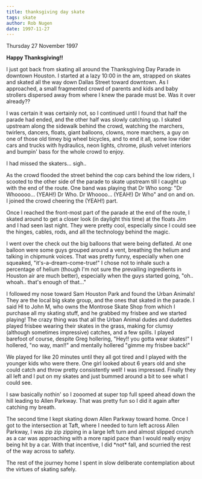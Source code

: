 ```yaml
---
title: thanksgiving day skate
tags: skate
author: Rob Nugen
date: 1997-11-27
---
```


<p class=date>Thursday 27 November 1997</p>

<p><b>Happy Thanksgiving!!</b></p>

<p>I just got back from skating all around the Thanksgiving Day Parade
in downtown Houston.  I started at a lazy 10:00 in the am, strapped on
skates and skated all the way down Dallas Street toward downtown.  As
I approached, a small fragmented crowd of parents and kids and baby
strollers dispersed away from where I knew the parade must be.  Was it
over already??</p>

<p>I was certain it was certainly not, so I continued until I found
that half the parade had ended, and the other half was slowly catching
up. I skated upstream along the sidewalk behind the crowd, watching
the marchers, twirlers, dancers, floats, giant balloons, clowns, more
marchers, a guy on one of those old timey big wheel bicycles, and to
end it all, some low rider cars and trucks with hydraulics, neon
lights, chrome, plush velvet interiors and bumpin' bass for the whole
crowd to enjoy.</p>

<p>I had missed the skaters... sigh..</p>

<p>As the crowd flooded the street behind the cop cars behind the low
riders, I scooted to the other side of the parade to skate upstream
till I caught up with the end of the route.  One band was playing that
Dr Who song: "Dr Whooooo... (YEAH!)  Dr Who.  Dr Whoooo... (YEAH!) Dr
Who" and on and on.  I joined the crowd cheering the (YEAH!) part.</p>

<p>Once I reached the front-most part of the parade at the end of the
route, I skated around to get a closer look (in daylight this time) at
the floats Jim and I had seen last night.  They were pretty cool,
especially since I could see the hinges, cables, rods, and all the
technology behind the magic.</p>

<p>I went over the check out the big balloons that were being
deflated. At one balloon were some guys grouped around a vent,
breathing the helium and talking in chipmunk voices.  That was pretty
funny, especially when one squeaked, "it's-a-dream-come-true!"  I
chose not to inhale such a percentage of helium (though I'm not sure
the prevailing ingredients in Houston air are much better), especially
when the guys started going, "oh.. whoah.. that's enough of
that..."</p>

<p>I followed my nose toward Sam Houston Park and found the Urban
Animals!  They are the local big skate group, and the ones that skated
in the parade.  I said HI to John M, who owns the Montrose Skate Shop
from which I purchase all my skating stuff, and he grabbed my frisbee
and we started playing!  The crazy thing was that all the Urban Animal
dudes and dudettes played frisbee wearing their skates in the grass,
making for clumsy (although sometimes impressive) catches, and a few
spills.  I played barefoot of course, despite Greg hollering, "Hey!!
you gotta wear skates!"  I hollered, "no way, man!!" and mentally
hollered "gimme my frisbee back!"</p>

<p>We played for like 20 minutes until they all got tired and I played
with the younger kids who were there.  One girl looked about 6 years
old and she could catch and throw pretty consistently well!  I was
impressed.  Finally they all left and I put on my skates and just
bummed around a bit to see what I could see.</p>

<p>I saw basically nothin' so I zooomed at super top full speed ahead
down the hill leading to Allen Parkway.  That was pretty fun so I did
it again after catching my breath.</p>

<p>The second time I kept skating down Allen Parkway toward home.
Once I got to the intersection at Taft, where I needed to turn left
across Allen Parkway, I was zip zip zipping in a large left turn and
almost slipped crunch as a car was approaching with a more rapid pace
than I would really enjoy being hit by a car.  With that incentive, I
did *not* fall, and scurried the rest of the way across to safety.</p>

<p>The rest of the journey home I spent in slow deliberate
contemplation about the virtues of skating safely.</p>
